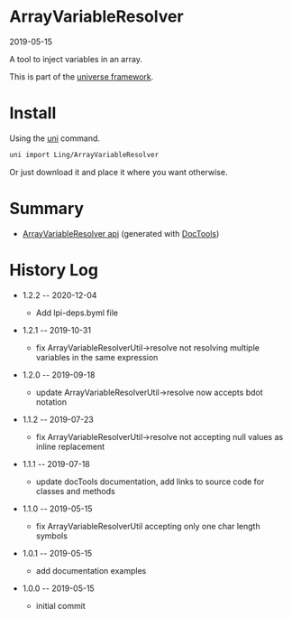 ArrayVariableResolver
===========
2019-05-15



A tool to inject variables in an array.


This is part of the [universe framework](https://github.com/karayabin/universe-snapshot).


Install
==========
Using the [uni](https://github.com/lingtalfi/universe-naive-importer) command.
```bash
uni import Ling/ArrayVariableResolver
```

Or just download it and place it where you want otherwise.






Summary
===========
- [ArrayVariableResolver api](https://github.com/lingtalfi/ArrayVariableResolver/blob/master/doc/api/Ling/ArrayVariableResolver.md) (generated with [DocTools](https://github.com/lingtalfi/DocTools))






History Log
=============

- 1.2.2 -- 2020-12-04

    - Add lpi-deps.byml file

- 1.2.1 -- 2019-10-31

    - fix ArrayVariableResolverUtil->resolve not resolving multiple variables in the same expression 
    
- 1.2.0 -- 2019-09-18

    - update ArrayVariableResolverUtil->resolve now accepts bdot notation 
    
- 1.1.2 -- 2019-07-23

    - fix ArrayVariableResolverUtil->resolve not accepting null values as inline replacement 
    
- 1.1.1 -- 2019-07-18

    - update docTools documentation, add links to source code for classes and methods
    
- 1.1.0 -- 2019-05-15

    - fix ArrayVariableResolverUtil accepting only one char length symbols
    
- 1.0.1 -- 2019-05-15

    - add documentation examples
    
- 1.0.0 -- 2019-05-15

    - initial commit